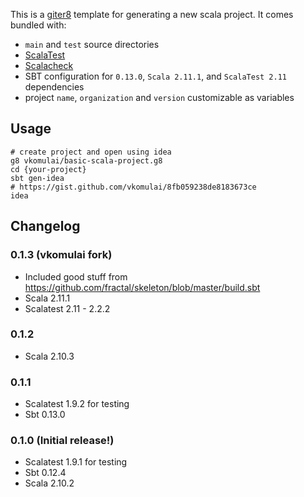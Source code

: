 This is a [giter8](https://github.com/n8han/giter8) template for generating a new scala project. It comes bundled with:

* `main` and `test` source directories
* [ScalaTest](http://www.scalatest.org/)
* [Scalacheck](http://www.scalacheck.org/)
* SBT configuration for `0.13.0`, `Scala 2.11.1`, and `ScalaTest 2.11` dependencies
* project `name`, `organization` and `version` customizable as variables

## Usage

    # create project and open using idea
    g8 vkomulai/basic-scala-project.g8
    cd {your-project}
    sbt gen-idea
    # https://gist.github.com/vkomulai/8fb059238de8183673ce
    idea

## Changelog

### 0.1.3 (vkomulai fork)
* Included good stuff from https://github.com/fractal/skeleton/blob/master/build.sbt
* Scala 2.11.1
* Scalatest 2.11 - 2.2.2

### 0.1.2
* Scala 2.10.3

### 0.1.1
* Scalatest 1.9.2 for testing
* Sbt 0.13.0

### 0.1.0 (Initial release!)
* Scalatest 1.9.1 for testing
* Sbt 0.12.4
* Scala 2.10.2
